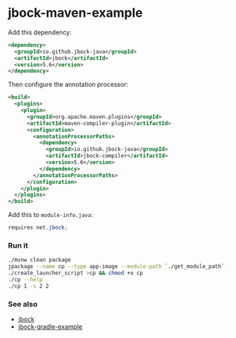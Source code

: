 # jbock-maven-example

Add this dependency:

````xml
<dependency>
  <groupId>io.github.jbock-java</groupId>
  <artifactId>jbock</artifactId>
  <version>5.6</version>
</dependency>
````

Then configure the annotation processor:

````xml
<build>
  <plugins>
    <plugin>
      <groupId>org.apache.maven.plugins</groupId>
      <artifactId>maven-compiler-plugin</artifactId>
      <configuration>
        <annotationProcessorPaths>
          <dependency>
            <groupId>io.github.jbock-java</groupId>
            <artifactId>jbock-compiler</artifactId>
            <version>5.6</version>
          </dependency>
        </annotationProcessorPaths>
      </configuration>
    </plugin>
  </plugins>
</build>
````

Add this to `module-info.java`:

````java
requires net.jbock;
````

### Run it

````sh
./mvnw clean package
jpackage --name cp --type app-image --module-path `./get_module_path` --module jbock.maven.example/net.jbock.cp.CopyFile --dest target/out
./create_launcher_script >cp && chmod +x cp
./cp --help
./cp 1 -s 2 2
````

### See also

* [jbock](https://github.com/jbock-java/jbock)
* [jbock-gradle-example](https://github.com/jbock-java/jbock-gradle-example)

